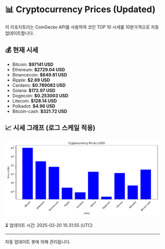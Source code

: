 
# 📊 Cryptocurrency Prices (Updated)

이 리포지토리는 CoinGecko API를 사용하여 코인 TOP 10 시세를 10분가격으로 자동 업데이트합니다.

## 💰 현재 시세
- Bitcoin: **$97141 USD**
- Ethereum: **$2729.04 USD**
- Binancecoin: **$649.81 USD**
- Ripple: **$2.69 USD**
- Cardano: **$0.789082 USD**
- Solana: **$172.97 USD**
- Dogecoin: **$0.253003 USD**
- Litecoin: **$128.14 USD**
- Polkadot: **$4.96 USD**
- Bitcoin-cash: **$321.72 USD**

## 📈 시세 그래프 (로그 스케일 적용)
![Crypto Prices](crypto_prices.png)

⏳ 업데이트 시간: 2025-02-20 15:31:55 (UTC)

---
자동 업데이트 봇에 의해 관리됩니다.

